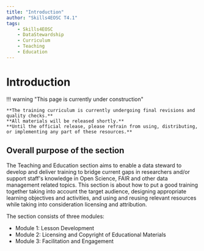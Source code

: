 ```yaml
---
title: "Introduction"
author: "Skills4EOSC T4.1"
tags:
    - Skills4EOSC
    - DataStewardship
    - Curriculum
    - Teaching
    - Education
---
```


# Introduction

!!! warning "This page is currently under construction"

    **The training curriculum is currently undergoing final revisions and quality checks.**
    **All materials will be released shortly.**
    **Until the official release, please refrain from using, distributing, or implementing any part of these resources.**


## Overall purpose of the section 
 
The Teaching and Education section aims to enable a data steward to develop and deliver training to bridge current gaps in researchers and/or support staff's knowledge in Open Science, FAIR and other data management related topics. This section is about how to put a good training together taking into account the target audience, designing appropriate learning objectives and activities, and using and reusing relevant resources while taking into consideration licensing and attribution.
 
The section consists of three modules:

- Module 1: Lesson Development
- Module 2: Licensing and Copyright of Educational Materials
- Module 3: Facilitation and Engagement
